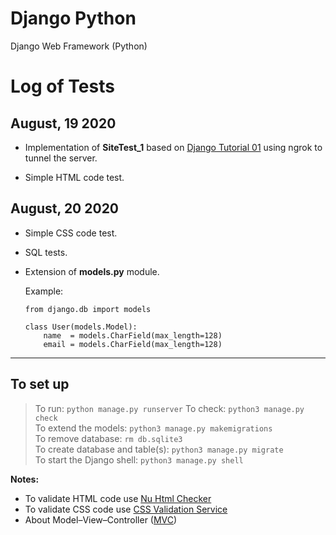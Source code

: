 # Django Python
Django Web Framework (Python)

# Log of Tests

## August, 19 2020

- Implementation of **SiteTest_1** based on [Django Tutorial 01](https://docs.djangoproject.com/en/3.0/intro/tutorial01/) using ngrok to tunnel the server.

- Simple HTML code test.

## August, 20 2020

- Simple CSS code test.
- SQL tests.
- Extension of **models.py** module.

  Example:  

  `from django.db import models`  

  `class User(models.Model):`  
  `    name  = models.CharField(max_length=128)`  
  `    email = models.CharField(max_length=128)`

***

## To set up
> To run: `python manage.py runserver`
> To check: `python3 manage.py check`<br/>
> To extend the models: `python3 manage.py makemigrations`<br/>
> To remove database: `rm db.sqlite3`<br/>
> To create database and table(s): `python3 manage.py migrate`<br/>
> To start the Django shell: `python3 manage.py shell`  

**Notes:**
- To validate HTML code use
  [Nu Html Checker](https://validator.w3.org/nu)
- To validate CSS code use
  [CSS Validation Service](https://jigsaw.w3.org/css-validator/)
- About Model–View–Controller
  ([MVC](https://en.wikipedia.org/wiki/Model%E2%80%93view%E2%80%93controller))
